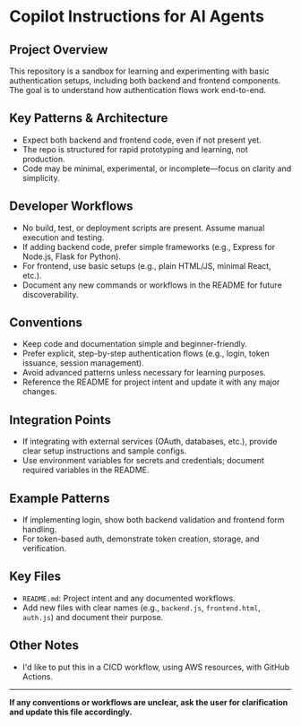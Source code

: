 # Copilot Instructions for AI Agents

## Project Overview
This repository is a sandbox for learning and experimenting with basic authentication setups, including both backend and frontend components. The goal is to understand how authentication flows work end-to-end.

## Key Patterns & Architecture
- Expect both backend and frontend code, even if not present yet.
- The repo is structured for rapid prototyping and learning, not production.
- Code may be minimal, experimental, or incomplete—focus on clarity and simplicity.

## Developer Workflows
- No build, test, or deployment scripts are present. Assume manual execution and testing.
- If adding backend code, prefer simple frameworks (e.g., Express for Node.js, Flask for Python).
- For frontend, use basic setups (e.g., plain HTML/JS, minimal React, etc.).
- Document any new commands or workflows in the README for future discoverability.

## Conventions
- Keep code and documentation simple and beginner-friendly.
- Prefer explicit, step-by-step authentication flows (e.g., login, token issuance, session management).
- Avoid advanced patterns unless necessary for learning purposes.
- Reference the README for project intent and update it with any major changes.

## Integration Points
- If integrating with external services (OAuth, databases, etc.), provide clear setup instructions and sample configs.
- Use environment variables for secrets and credentials; document required variables in the README.

## Example Patterns
- If implementing login, show both backend validation and frontend form handling.
- For token-based auth, demonstrate token creation, storage, and verification.

## Key Files
- `README.md`: Project intent and any documented workflows.
- Add new files with clear names (e.g., `backend.js`, `frontend.html`, `auth.js`) and document their purpose.

## Other Notes
- I'd like to put this in a CICD workflow, using AWS resources, with GitHub Actions.

---

**If any conventions or workflows are unclear, ask the user for clarification and update this file accordingly.**
